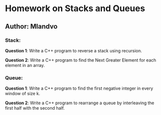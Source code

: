 # Homework on Stacks and Queues

## Author: Mlandvo

### Stack:

**Question 1**: Write a C++ program to reverse a stack using recursion.

**Question 2**: Write a C++ program to find the Next Greater Element for each element in an array.

### Queue:

**Question 1**: Write a C++ program to find the first negative integer in every window of size k.

**Question 2**: Write a C++ program to rearrange a queue by interleaving the first half with the second half.
